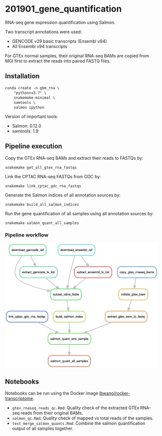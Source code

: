 # 201901_gene_quantification
RNA-seq gene expression quantification using Salmon.

Two transcript annotations were used:

- GENCODE v29 basic transcripts (Ensembl v94)
- All Ensembl v94 transcripts

For GTEx normal samples, their original RNA-seq BAMs are copied from MGI first
to extract the reads into paired FASTQ files.


## Installation

    conda create -n gbm_rna \
        "python>=3.7" \
        snakemake-minimal \
        samtools \
        salmon ipython

Version of important tools:
- Salmon: 0.12.0
- samtools: 1.9


## Pipeline execution
Copy the GTEx RNA-seq BAMs and extract their reads to FASTQs by:

    snakemake get_all_gtex_rna_fastqs

Link the CPTAC RNA-seq FASTQs from GDC by:

    snakemake link_cptac_gdc_rna_fastqs

Generate the Salmon indices of all annotation sources by:

    snakemake build_all_salmon_indices

Run the gene quantification of all samples using all annotation sources by:

    snakemake salmon_quant_all_samples


### Pipeline workflow
![](figures/ruledag.png)


## Notebooks
Notebooks can be run using the Docker image [lbwang/rocker-transcriptome].

- `gtex_rnaseq_reads_qc.Rmd`: Quality check of the extracted GTEx RNA-seq reads from their original BAMs.
- `salmon_qc.Rmd`: Quality check of mapped vs total reads of the samples.
- `test_merge_salmon_quants.Rmd`: Combine the salmon quantification output of all samples together.

[lbwang/rocker-transcriptome]: https://hub.docker.com/r/lbwang/rocker-transcriptome

